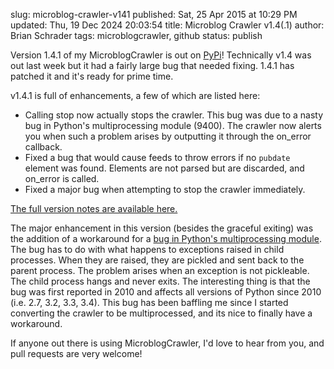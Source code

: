 slug: microblog-crawler-v141
published: Sat, 25 Apr 2015 at 10:29 PM
updated: Thu, 19 Dec 2024 20:03:54 
title: Microblog Crawler v1.4(.1)
author: Brian Schrader
tags: microblogcrawler, github
status: publish

Version 1.4.1 of my MicroblogCrawler is out on [PyPi][pypi]! Technically v1.4 was out last week but it had a fairly large bug that needed fixing. 1.4.1 has patched it and it's ready for prime time.

[pypi]: https://pypi.python.org/pypi/MicroblogCrawler/1.4.1

v1.4.1 is full of enhancements, a few of which are listed here:

- Calling stop now actually stops the crawler. This bug was due to a nasty bug in Python's multiprocessing module (9400). The crawler now alerts you when such a problem arises by outputting it through the on_error callback.
- Fixed a bug that would cause feeds to throw errors if no `pubdate` element was found. Elements are not parsed but are discarded, and on_error is called.
- Fixed a major bug when attempting to stop the crawler immediately.

[The full version notes are available here.][vnotes]

The major enhancement in this version (besides the graceful exiting) was the addition of a workaround for a [bug in Python's multiprocessing module][bug]. The bug has to do with what happens to exceptions raised in child processes. When they are raised, they are pickled and sent back to the parent process. The problem arises when an exception is not pickleable. The child process hangs and never exits. The interesting thing is that the bug was first reported in 2010 and affects all versions of Python since 2010 (i.e. 2.7, 3.2, 3.3, 3.4). This bug has been baffling me since I started converting the crawler to be multiprocessed, and its nice to finally have a workaround. 

[bug]: http://bugs.python.org/issue9400
[vnotes]: https://github.com/Sonictherocketman/microblog_crawler

If anyone out there is using MicroblogCrawler, I'd love to hear from you, and pull requests are very welcome!